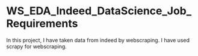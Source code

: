 # WS_EDA_Indeed_DataScience_Job_Requirements
In this project, I have taken data from indeed by webscraping. I have used scrapy for webscraping. 
